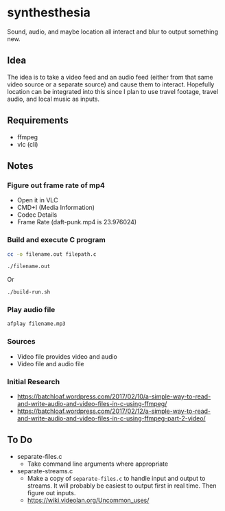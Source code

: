 # synthesthesia

Sound, audio, and maybe location all interact and blur to output something new.

## Idea

The idea is to take a video feed and an audio feed (either from that same video source or a separate source) and cause them to interact. Hopefully location can be integrated into this since I plan to use travel footage, travel audio, and local music as inputs.

## Requirements

- ffmpeg
- vlc (cli)

## Notes

### Figure out frame rate of mp4

- Open it in VLC
- CMD+I (Media Information)
- Codec Details
- Frame Rate (daft-punk.mp4 is 23.976024)

### Build and execute C program

```bash
cc -o filename.out filepath.c
```

```bash
./filename.out
```

Or

```bash
./build-run.sh
```

### Play audio file

```bash
afplay filename.mp3
```

### Sources

- Video file provides video and audio
- Video file and audio file

### Initial Research

- https://batchloaf.wordpress.com/2017/02/10/a-simple-way-to-read-and-write-audio-and-video-files-in-c-using-ffmpeg/
- https://batchloaf.wordpress.com/2017/02/12/a-simple-way-to-read-and-write-audio-and-video-files-in-c-using-ffmpeg-part-2-video/

## To Do

- separate-files.c
  - Take command line arguments where appropriate
- separate-streams.c
  - Make a copy of `separate-files.c` to handle input and output to streams. It will probably be easiest to output first in real time. Then figure out inputs.
  - https://wiki.videolan.org/Uncommon_uses/

